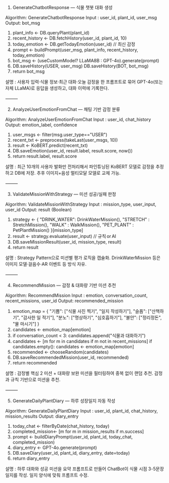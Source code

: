 1. GenerateChatbotResponse — 식물 챗봇 대화 생성

Algorithm: GenerateChatbotResponse
Input : user_id, plant_id, user_msg
Output: bot_msg

1. plant_info     ← DB.queryPlant(plant_id)
2. recent_history ← DB.fetchHistory(user_id, plant_id, 10)
3. today_emotion  ← DB.getTodayEmotion(user_id)          // 최신 감정
4. prompt         ← buildPrompt(user_msg, plant_info,
                                 recent_history, today_emotion)
5. bot_msg ← (useCustomModel?  LLaMA8B : GPT-4o).generate(prompt)
6. DB.saveHistory(USER, user_msg)
   DB.saveHistory(BOT,  bot_msg)
7. return bot_msg

설명 : 사용자 입력·식물 정보·최근 대화·오늘 감정을 한 프롬프트로 묶어 GPT-4o(또는 자체 LLaMA)로 응답을 생성하고, 대화 이력에 기록한다.

⸻

2. AnalyzeUserEmotionFromChat — 채팅 기반 감정 분류

Algorithm: AnalyzeUserEmotionFromChat
Input : user_id, chat_history
Output: emotion_label, confidence

1. user_msgs   ← filter(msg.user_type=="USER")
2. recent_txt  ← preprocess(takeLast(user_msgs, 10))
3. result      ← KoBERT.predict(recent_txt)
4. DB.saveEmotion(user_id, result.label, result.score, now())
5. return result.label, result.score

설명 : 최근 10개의 사용자 발화만 전처리해서 파인튜닝된 KoBERT 모델로 감정을 추정하고 DB에 저장.
추후 이미지+음성 멀티모달 모델로 교체 가능.

⸻

3. ValidateMissionWithStrategy — 미션 성공/실패 판정

Algorithm: ValidateMissionWithStrategy
Input : mission_type, user_input, user_id
Output: result  (Boolean)

1. strategy ← {
      "DRINK_WATER": DrinkWaterMission(),
      "STRETCH"    : StretchMission(),
      "WALK"       : WalkMission(),
      "PET_PLANT"  : PetPlantMission()
   }[mission_type]
2. result ← strategy.evaluate(user_input)        // 규칙 or AI
3. DB.saveMissionResult(user_id, mission_type, result)
4. return result

설명 : Strategy Pattern으로 미션별 평가 로직을 캡슐화.
DrinkWaterMission 등은 이미지 모델·걸음수·AR 이벤트 등 방식 자유.

⸻

4. RecommendMission — 감정 & 대화량 기반 미션 추천

Algorithm: RecommendMission
Input : emotion, conversation_count, recent_missions, user_id
Output: recommended_mission

1. emotion_map = {
   "기쁨": ["식물 사진 찍기", "일지 작성하기"],
   "슬픔": ["산책하기",       "감사한 일 적기"],
   "분노": ["명상하기",       "심호흡하기"],
   "불안": ["정리정돈",       "물 마시기"]
}
2. candidates ← emotion_map[emotion]
3. if conversation_count < 3:
       candidates.append("식물과 대화하기")
4. candidates ← [m for m in candidates if m not in recent_missions]
   if candidates.empty(): candidates ← emotion_map[emotion]
5. recommended ← chooseRandom(candidates)
6. DB.saveRecommendedMission(user_id, recommended)
7. return recommended

설명 : 감정별 핵심 2 미션 + 대화량 보완 미션을 필터링하여 중복 없이 랜덤 추천.
감정과 규칙 기반으로 미션을 추천.

⸻

5. GenerateDailyPlantDiary — 하루 성장일지 자동 작성

Algorithm: GenerateDailyPlantDiary
Input : user_id, plant_id, chat_history, mission_results
Output: diary_entry

1. today_chat       ← filterByDate(chat_history, today)
2. completed_mission← [m for m in mission_results if m.success]
3. prompt ← buildDiaryPrompt(user_id, plant_id,
                             today_chat, completed_mission)
4. diary_entry ← GPT-4o.generate(prompt)
5. DB.saveDiary(user_id, plant_id, diary_entry, date=today)
6. return diary_entry

설명 : 하루 대화와 성공 미션을 요약 프롬프트로 만들어 ChatBot이 식물 시점 3-5문장 일지를 작성. 일지 양식에 맞춰 프롬프트 수정.
